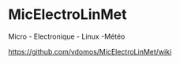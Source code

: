 MicElectroLinMet
================

Micro - Electronique - Linux -Météo


https://github.com/vdomos/MicElectroLinMet/wiki
